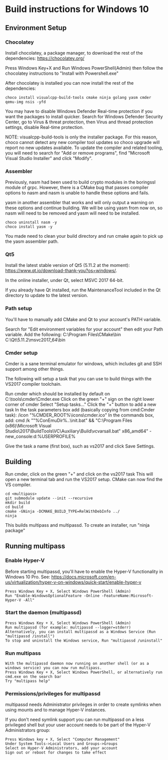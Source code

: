 Build instructions for Windows 10
=================================

Environment Setup
-----------------
### Chocolatey
Install chocolatey, a package manager, to download the rest of the dependencies: <https://chocolatey.org/>

Press Windows Key+X and Run Windows PowerShell(Admin) then follow the chocolatey instructions to "Install with Powershell.exe"

After chocolatey is installed you can now install the rest of the dependencies:

    choco install visualcpp-build-tools cmake ninja golang yasm cmder qemu-img nsis -yfd

You may have to disable Windows Defender Real-time protection if you want the packages to install quicker.
Search for Windows Defender Security Center, go to Virus & threat protection, then Virus and thread protection settings, disable Real-time protection.

NOTE: visualcpp-build-tools is only the installer package. For this reason, choco cannot detect any new compiler tool updates so choco upgrade
will report no new updates available. To update the compiler and related tooling, you will need to search for "Add or remove programs",
find "Microsoft Visual Studio Installer" and click "Modify".

### Assembler
Previously, nasm had been used to build crypto modules in the boringssl module of grpc.  However, there is a CMake bug that passes compiler options to nasm and nasm is unable to handle these options and fails.

yasm in another assembler that works and will only output a warning on these options and continue building.  We will be using yasm from now on, so nasm will need to be removed and yasm will need to be installed.

    choco uninstall nasm -y
    choco install yasm -y

You made need to clean your build directory and run cmake again to pick up the yasm assembler path.

### Qt5
Install the latest stable version of Qt5 (5.11.2 at the moment): <https://www.qt.io/download-thank-you?os=windows/>.

In the online installer, under Qt, select MSVC 2017 64-bit.

If you already have Qt installed, run the MaintenanceTool included in the Qt directory to update to the latest version.

### Path setup
You'll have to manually add CMake and Qt to your account's PATH variable.

Search for "Edit environment variables for your account" then edit your Path variable.
Add the following:
     C:\Program Files\CMake\bin
     C:\Qt\5.11.2\msvc2017_64\bin

### Cmder setup
Cmder is a sane terminal emulator for windows, which includes git and SSH support among other things.

The following will setup a task that you can use to build things with the VS2017 compiler toolchain.

Run cmder which should be installed by default on C:\tools\cmder\Cmder.exe
Click on the green "+" sign on the right lower corner of cmder
Select "Setup tasks..."
Click the "+" button to add a new task
In the  task parameters box add (basically copying from cmd:Cmder task):
    /icon "%CMDER_ROOT%\icons\cmder.ico"
In the commands box, add:
    cmd /k ""%ConEmuDir%\..\init.bat" && "C:\Program Files (x86)\Microsoft Visual Studio\2017\BuildTools\VC\Auxiliary\Build\vcvarsall.bat" x86_amd64" -new_console:d:%USERPROFILE%

Give the task a name (first box), such as vs2017 and click Save Settings.

Building
---------------------------------------

Run cmder, click on the green "+" and click on the vs2017 task
This will open a new terminal tab and run the VS2017 setup. CMake can now find the VS compiler.

    cd <multipass>
    git submodule update --init --recursive
    mkdir build
    cd build
    cmake -GNinja -DCMAKE_BUILD_TYPE=RelWithDebInfo ../
    ninja

This builds multipass and multipassd.
To create an installer, run "ninja package"

Running multipass
---------------------------------------

### Enable Hyper-V
Before starting multipassd, you'll have to enable the Hyper-V functionality in Windows 10 Pro.
See: https://docs.microsoft.com/en-us/virtualization/hyper-v-on-windows/quick-start/enable-hyper-v

    Press Windows Key + X, Select Windows PowerShell (Admin)
    Run "Enable-WindowsOptionalFeature -Online -FeatureName:Microsoft-Hyper-V -All"

### Start the daemon (multipassd)
    Press Windows Key + X, Select Windows PowerShell (Admin)
    Run multipassd (for example: multipassd --logger=stderr)
    Alternatively, you can install multipassd as a Windows Service (Run "multipassd /install")
    To stop and uninstall the Windows service, Run "multipassd /uninstall"

### Run multipass
    With the multipassd daemon now running on another shell (or as a windows service) you can now run multipass.
    Press Windows Key + X, Select Windows PowerShell, or alternatively run cmd.exe on the search bar
    Try "multipass help"

### Permissions/privileges for multipassd
multipassd needs Administrator privileges in order to create symlinks when using mounts and to manage Hyper-V instances.

If you don't need symlink support you can run multipassd on a less privileged shell but your user account
needs to be part of the Hyper-V Administrators group:

    Press Windows key + X, Select "Computer Management"
    Under System Tools->Local Users and Groups->Groups
    Select on Hyper-V Administrators, add your account
    Sign out or reboot for changes to take effect
